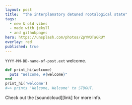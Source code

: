 ```yaml
---
layout: post
title:  "the interplanatory detuned rootalogical state"
tags:
  - new & old vibes
  - made with jekyll
  - and githubpages
hero: https://unsplash.com/photos/ZpYWQTaGRUY
overlay: red
published: true
---
```


`YYYY-MM-DD-name-of-post.ext` welcome.

~~~ruby
def print_hi(welcome)
  puts "Welcome, #{welcome}"
end
print_hi('welcome')
#=> prints 'Welcome, Welcome' to STDOUT.
~~~

Check out the [soundcloud][link] for more info.

[soundcloud]: http://soundloud.com/jmzx
